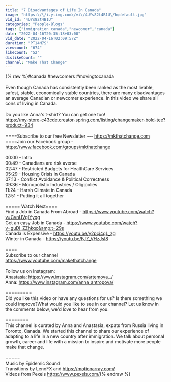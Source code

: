 ```yaml
---
title: "7 Disadvantages of Life In Canada"
image: "https:\/\/i.ytimg.com\/vi\/4UYs82t4B1U\/hqdefault.jpg"
vid_id: "4UYs82t4B1U"
categories: "People-Blogs"
tags: ["immigration canada","newcomer","canada"]
date: "2022-04-16T20:35:18+03:00"
vid_date: "2022-04-16T02:09:57Z"
duration: "PT14M7S"
viewcount: "674"
likeCount: "52"
dislikeCount: ""
channel: "Make That Change"
---
```

{% raw %}#canada #newcomers #movingtocanada<br /><br />Even though Canada has consistently been ranked as the most livable, safest, stable, economically stable countries, there are many disadvantages an average Canadian or newcomer experience. In this video we share all cons of living in Canada.<br /><br />Do you like Anna's t-shirt? You can get one too!<br /><a rel="nofollow" target="blank" href="https://my-store-c43cde.creator-spring.com/listing/changemaker-bold-tee?product=934">https://my-store-c43cde.creator-spring.com/listing/changemaker-bold-tee?product=934</a><br /><br />====Subscribe to our free Newsletter --- <a rel="nofollow" target="blank" href="https://mkthatchange.com">https://mkthatchange.com</a><br />====Join our Facebook group - <a rel="nofollow" target="blank" href="https://www.facebook.com/groups/mkthatchange">https://www.facebook.com/groups/mkthatchange</a><br /><br />00:00 - Intro<br />00:49 - Canadians are risk averse<br />02:47 - Restricted Budgets for HealthCare Services<br />05:29 - Housing Crisis in Canada<br />07:13 - Conflict Avoidance &amp; Political Correctness<br />09:36 - Monopolistic Industries / Oligipolies<br />11:24 - Harsh Climate in Canada<br />12:51 - Putting it all together<br /><br />===== Watch Next====<br />Find a Job in Canada From Abroad - <a rel="nofollow" target="blank" href="https://www.youtube.com/watch?v=CvnUVgIYygg">https://www.youtube.com/watch?v=CvnUVgIYygg</a><br />Get an easy Job in Canada - <a rel="nofollow" target="blank" href="https://www.youtube.com/watch?v=guDI_ZZhkqc&amp;t=29s">https://www.youtube.com/watch?v=guDI_ZZhkqc&amp;t=29s</a><br />Canada is Expensive - <a rel="nofollow" target="blank" href="https://youtu.be/y2pcj4qL_zg">https://youtu.be/y2pcj4qL_zg</a><br />Winter in Canada - <a rel="nofollow" target="blank" href="https://youtu.be/FJZ_VHzJsI8">https://youtu.be/FJZ_VHzJsI8</a><br /><br />====<br />Subscribe to our channel<br /><a rel="nofollow" target="blank" href="https://www.youtube.com/makethatchange​​">https://www.youtube.com/makethatchange​​</a><br /><br />Follow us on Instagram: <br />Anastasia: <a rel="nofollow" target="blank" href="https://www.instagram.com/artemova._/">https://www.instagram.com/artemova._/</a><br />Anna: <a rel="nofollow" target="blank" href="https://www.instagram.com/anna_antropova/">https://www.instagram.com/anna_antropova/</a><br /><br />=========<br />Did you like this video or have any questions for us? Is there something we could improve?What would you like to see in our channel? Let us know in the comments below, we'd love to hear from you.<br /><br />========<br />This channel is curated by Anna and Anastasia, expats from Russia living in Toronto, Canada. We started this channel to share our experience of adapting to a life in a new country after immigration. We talk about personal growth, career and life with a mission to inspire and motivate more people make that change.<br /><br />=====<br />Music by Epidemic Sound<br />Transitions by LenoFX and <a rel="nofollow" target="blank" href="https://motionarray.com/​​">https://motionarray.com/​​</a><br />Videos from Pexels <a rel="nofollow" target="blank" href="https://www.pexels.com/">https://www.pexels.com/</a>{% endraw %}

